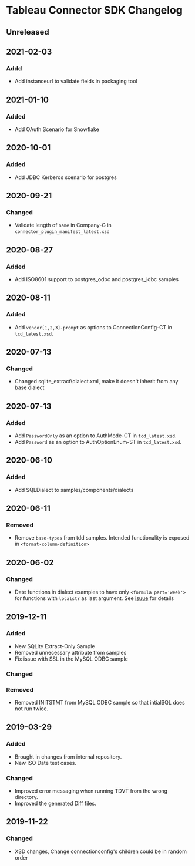 # Tableau Connector SDK Changelog

## Unreleased
## 2021-02-03
### Addd
- Add instanceurl to validate fields in packaging tool

## 2021-01-10
### Added
- Add OAuth Scenario for Snowflake

## 2020-10-01
### Added
- Add JDBC Kerberos scenario for postgres 

## 2020-09-21
### Changed
- Validate length of `name` in Company-G in `connector_plugin_manifest_latest.xsd`

## 2020-08-27
### Added
- Add ISO8601 support to postgres_odbc and postgres_jdbc samples

## 2020-08-11
### Added
-  Add `vendor[1,2,3]-prompt` as options to ConnectionConfig-CT in `tcd_latest.xsd`.

## 2020-07-13
### Changed
- Changed sqlite_extract\dialect.xml, make it doesn't inherit from any base dialect

## 2020-07-13
### Added
- Add `PasswordOnly` as an option to AuthMode-CT in `tcd_latest.xsd`.
- Add `Password` as an option to AuthOptionEnum-ST in `tcd_latest.xsd`.


## 2020-06-10
### Added
- Add SQLDialect to samples/components/dialects

## 2020-06-11
### Removed
- Remove `base-types` from tdd samples. Intended functionality is exposed in `<format-column-definition>`

## 2020-06-02
### Changed
- Date functions in dialect examples to have only `<formula part='week'>` for functions with `localstr` as last argument. See [isuue](https://github.com/tableau/connector-plugin-sdk/issues/505) for details

## 2019-12-11
### Added
- New SQLite Extract-Only Sample
- Removed unnecessary attribute from samples
- Fix issue with SSL in the MySQL ODBC sample
### Changed
### Removed
- Removed INITSTMT from MySQL ODBC sample so that intialSQL does not run twice. 

## 2019-03-29
### Added
- Brought in changes from internal repository.
- New ISO Date test cases.
### Changed
- Improved error messaging when running TDVT from the wrong directory.
- Improved the generated Diff files.

## 2019-11-22

### Changed
- XSD changes, Change connectionconfig's children could be in random order
